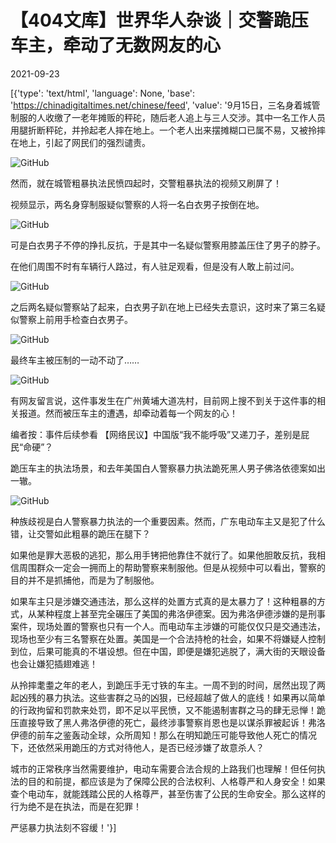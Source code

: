 # 【404文库】世界华人杂谈｜交警跪压车主，牵动了无数网友的心

2021-09-23

[{'type': 'text/html', 'language': None, 'base': 'https://chinadigitaltimes.net/chinese/feed', 'value': '9月15日，三名身着城管制服的人收缴了一老年摊贩的秤砣，随后老人追上与三人交涉。其中一名工作人员用腿折断秤砣，并拎起老人摔在地上。一个老人出来摆摊糊口已属不易，又被拎摔在地上，引起了网民们的强烈谴责。

![GitHub](https://chinadigitaltimes.net/chinese/files/2021/09/image-1632389711535.png)

然而，就在城管粗暴执法民愤四起时，交警粗暴执法的视频又刷屏了！

视频显示，两名身穿制服疑似警察的人将一名白衣男子按倒在地。

![GitHub](https://chinadigitaltimes.net/chinese/files/2021/09/image-1632389728369.png)

可是白衣男子不停的挣扎反抗，于是其中一名疑似警察用膝盖压住了男子的脖子。

在他们周围不时有车辆行人路过，有人驻足观看，但是没有人敢上前过问。

![GitHub](https://chinadigitaltimes.net/chinese/files/2021/09/image-1632389741233.png)

之后两名疑似警察站了起来，白衣男子趴在地上已经失去意识，这时来了第三名疑似警察上前用手检查白衣男子。

![GitHub](https://chinadigitaltimes.net/chinese/files/2021/09/image-1632389753651.png)

最终车主被压制的一动不动了&#8230;&#8230;

![GitHub](https://chinadigitaltimes.net/chinese/files/2021/09/image-1632389828061.png)

有网友留言说，这件事发生在广州黄埔大道冼村，目前网上搜不到关于这件事的相关报道。然而被压车主的遭遇，却牵动着每一个网友的心！

编者按：事件后续参看  【网络民议】中国版“我不能呼吸”又递刀子，差别是屁民“命硬”？

跪压车主的执法场景，和去年美国白人警察暴力执法跪死黑人男子佛洛依德案如出一辙。

![GitHub](https://chinadigitaltimes.net/chinese/files/2021/09/image-1632389891466.png)

种族歧视是白人警察暴力执法的一个重要因素。然而，广东电动车主又是犯了什么错，让交警如此粗暴的跪压在腿下？

如果他是罪大恶极的逃犯，那么用手铐把他靠住不就行了。如果他胆敢反抗，我相信周围群众一定会一拥而上的帮助警察来制服他。但是从视频中可以看出，警察的目的并不是抓捕他，而是为了制服他。

如果车主只是涉嫌交通违法，那么这样的处置方式真的是太暴力了！这种粗暴的方式，从某种程度上甚至完全碾压了美国的弗洛伊德案。因为弗洛伊德涉嫌的是刑事案件，现场处置的警察也只有一个人。而电动车主涉嫌的可能仅仅只是交通违法，现场也至少有三名警察在处置。美国是一个合法持枪的社会，如果不将嫌疑人控制到位，后果可能真的不堪设想。但在中国，即便是嫌犯逃脱了，满大街的天眼设备也会让嫌犯插翅难逃！

从拎摔耄耋之年的老人，到跪压手无寸铁的车主。一周不到的时间，居然出现了两起凶残的暴力执法。这些害群之马的凶狠，已经超越了做人的底线！如果再以简单的行政拘留和罚款来处罚，即不足以平民愤，又不能遏制害群之马的肆无忌惮！跪压直接导致了黑人弗洛伊德的死亡，最终涉事警察肖恩也是以谋杀罪被起诉！弗洛伊德的前车之鉴轰动全球，众所周知！那么在明知跪压可能导致他人死亡的情况下，还依然采用跪压的方式对待他人，是否已经涉嫌了故意杀人？

城市的正常秩序当然需要维护，电动车需要合法合规的上路我们也理解！但任何执法的目的和前提，都应该是为了保障公民的合法权利、人格尊严和人身安全！如果查个电动车，就能践踏公民的人格尊严，甚至伤害了公民的生命安全。那么这样的行为绝不是在执法，而是在犯罪！

严惩暴力执法刻不容缓！'}]